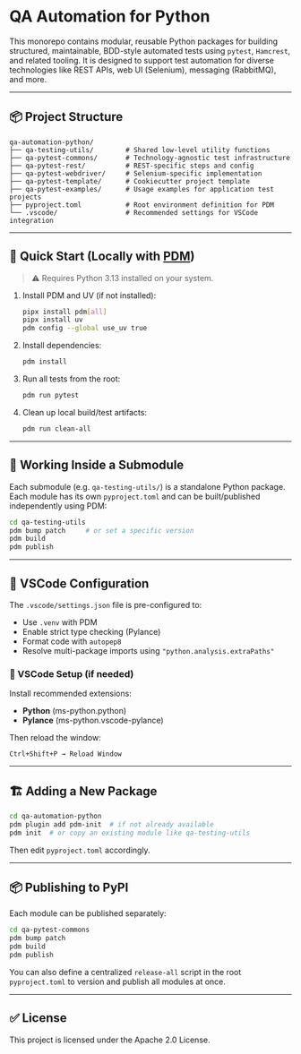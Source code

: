 # QA Automation for Python

This monorepo contains modular, reusable Python packages for building structured, maintainable, BDD-style automated tests using `pytest`, `Hamcrest`, and related tooling.
It is designed to support test automation for diverse technologies like REST APIs, web UI (Selenium), messaging (RabbitMQ), and more.

---

## 📦 Project Structure

```
qa-automation-python/
├── qa-testing-utils/        # Shared low-level utility functions
├── qa-pytest-commons/       # Technology-agnostic test infrastructure
├── qa-pytest-rest/          # REST-specific steps and config
├── qa-pytest-webdriver/     # Selenium-specific implementation
├── qa-pytest-template/      # Cookiecutter project template
├── qa-pytest-examples/      # Usage examples for application test projects
├── pyproject.toml           # Root environment definition for PDM
└── .vscode/                 # Recommended settings for VSCode integration
```

---

## 🚀 Quick Start (Locally with [PDM](https://pdm-project.org))

> ⚠️ Requires Python 3.13 installed on your system.

1. Install PDM and UV (if not installed):
   ```bash
   pipx install pdm[all]
   pipx install uv
   pdm config --global use_uv true
   ```

2. Install dependencies:
   ```bash
   pdm install
   ```

3. Run all tests from the root:
   ```bash
   pdm run pytest
   ```

4. Clean up local build/test artifacts:
   ```bash
   pdm run clean-all
   ```

---

## 🧪 Working Inside a Submodule

Each submodule (e.g. `qa-testing-utils/`) is a standalone Python package.
Each module has its own `pyproject.toml` and can be built/published independently using PDM:

```bash
cd qa-testing-utils
pdm bump patch     # or set a specific version
pdm build
pdm publish
```

---

## 🧠 VSCode Configuration

The `.vscode/settings.json` file is pre-configured to:

- Use `.venv` with PDM
- Enable strict type checking (Pylance)
- Format code with `autopep8`
- Resolve multi-package imports using `"python.analysis.extraPaths"`

### 🔧 VSCode Setup (if needed)

Install recommended extensions:

- **Python** (ms-python.python)
- **Pylance** (ms-python.vscode-pylance)

Then reload the window:
```
Ctrl+Shift+P → Reload Window
```

---

## 🏗 Adding a New Package

```bash
cd qa-automation-python
pdm plugin add pdm-init  # if not already available
pdm init  # or copy an existing module like qa-testing-utils
```

Then edit `pyproject.toml` accordingly.

---

## 📦 Publishing to PyPI

Each module can be published separately:

```bash
cd qa-pytest-commons
pdm bump patch
pdm build
pdm publish
```

You can also define a centralized `release-all` script in the root `pyproject.toml` to version and publish all modules at once.

---

## ✅ License

This project is licensed under the Apache 2.0 License.